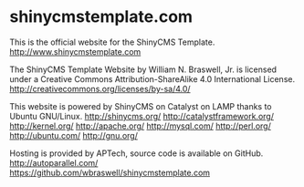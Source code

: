 shinycmstemplate.com
====================

This is the official website for the ShinyCMS Template.
http://www.shinycmstemplate.com

The ShinyCMS Template Website by William N. Braswell, Jr. is licensed under a Creative Commons Attribution-ShareAlike 4.0 International License.
http://creativecommons.org/licenses/by-sa/4.0/

This website is powered by ShinyCMS on Catalyst on LAMP thanks to Ubuntu GNU/Linux.
http://shinycms.org/
http://catalystframework.org/
http://kernel.org/
http://apache.org/
http://mysql.com/
http://perl.org/
http://ubuntu.com/
http://gnu.org/

Hosting is provided by APTech, source code is available on GitHub.
http://autoparallel.com/
https://github.com/wbraswell/shinycmstemplate.com
